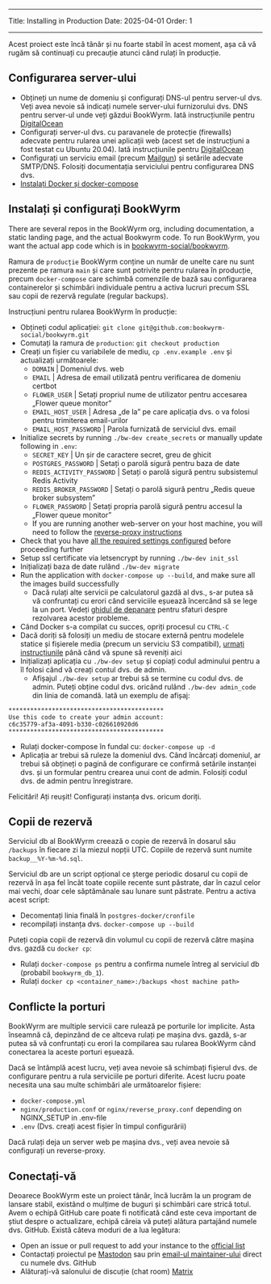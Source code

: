 - - -
Title: Installing in Production Date: 2025-04-01 Order: 1
- - -

Acest proiect este încă tânăr și nu foarte stabil în acest moment, așa că vă rugăm să continuați cu precauție atunci când rulați în producție.

## Configurarea server-ului
- Obțineți un nume de domeniu și configurați DNS-ul pentru server-ul dvs. Veți avea nevoie să indicați numele server-ului furnizorului dvs. DNS pentru server-ul unde veți găzdui BookWyrm. Iată instrucțiunile pentru [DigitalOcean](https://www.digitalocean.com/community/tutorials/how-to-point-to-digitalocean-nameservers-from-common-domain-registrars)
- Configurați server-ul dvs. cu paravanele de protecție (firewalls) adecvate pentru rularea unei aplicații web (acest set de instrucțiuni a fost testat cu Ubuntu 20.04). Iată instrucțiunile pentru [DigitalOcean](https://www.digitalocean.com/community/tutorials/initial-server-setup-with-ubuntu-20-04)
- Configurați un serviciu email (precum [Mailgun](https://documentation.mailgun.com/en/latest/quickstart.html)) și setările adecvate SMTP/DNS. Folosiți documentația serviciului pentru configurarea DNS dvs.
- [Instalați Docker și docker-compose](https://docs.docker.com/compose/install/)

## Instalați și configurați BookWyrm

There are several repos in the BookWyrm org, including documentation, a static landing page, and the actual Bookwyrm code. To run BookWyrm, you want the actual app code which is in [bookwyrm-social/bookwyrm](https://github.com/bookwyrm-social/bookwyrm).

Ramura de `producție` BookWyrm conține un număr de unelte care nu sunt prezente pe ramura `main` și care sunt potrivite pentru rularea în producție, precum `docker-compose` care schimbă comenzile de bază sau configurarea containerelor și schimbări individuale pentru a activa lucruri precum SSL sau copii de rezervă regulate (regular backups).

Instrucțiuni pentru rularea BookWyrm în producție:

- Obțineți codul aplicației: `git clone git@github.com:bookwyrm-social/bookwyrm.git`
- Comutați la ramura de `production`: `git checkout production`
- Creați un fișier cu variabilele de mediu, `cp .env.example .env` și actualizați următoarele:
    - `DOMAIN` | Domeniul dvs. web
    - `EMAIL` | Adresa de email utilizată pentru verificarea de domeniu certbot
    - `FLOWER_USER` | Setați propriul nume de utilizator pentru accesarea „Flower queue monitor”
    - `EMAIL_HOST_USER` | Adresa „de la” pe care aplicația dvs. o va folosi pentru trimiterea email-urilor
    - `EMAIL_HOST_PASSWORD` | Parola furnizată de serviciul dvs. email
- Initialize secrets by running `./bw-dev create_secrets` or manually update following in `.env`:
    - `SECRET_KEY` | Un șir de caractere secret, greu de ghicit
    - `POSTGRES_PASSWORD` | Setați o parolă sigură pentru baza de date
    - `REDIS_ACTIVITY_PASSWORD` | Setați o parolă sigură pentru subsistemul Redis Activity
    - `REDIS_BROKER_PASSWORD` | Setați o parolă sigură pentru „Redis queue broker subsystem”
    - `FLOWER_PASSWORD` | Setați propria parolă sigură pentru accesul la „Flower queue monitor”
    - If you are running another web-server on your host machine, you will need to follow the [reverse-proxy instructions](/reverse-proxy.html)
- Check that you have [all the required settings configured](/environment.html#required-environment-settings) before proceeding further
- Setup ssl certificate via letsencrypt by running `./bw-dev init_ssl`
- Inițializați baza de date rulând `./bw-dev migrate`
- Run the application with `docker-compose up --build`, and make sure all the images build successfully
    - Dacă rulați alte servicii pe calculatorul gazdă al dvs., s-ar putea să vă confruntați cu erori când serviciile eșuează încercând să se lege la un port. Vedeți [ghidul de depanare](#port_conflicts) pentru sfaturi despre rezolvarea acestor probleme.
- Când Docker s-a compilat cu succes, opriți procesul cu `CTRL-C`
- Dacă doriți să folosiți un mediu de stocare externă pentru modelele statice și fișierele media (precum un serviciu S3 compatibil), [urmați instrucțiunile](/external-storage.html) până când vă spune să reveniți aici
- Inițializați aplicația cu `./bw-dev setup` și copiați codul adminului pentru a îl folosi când vă creați contul dvs. de admin.
    - Afișajul `./bw-dev setup` ar trebui să se termine cu codul dvs. de admin. Puteți obține codul dvs. oricând rulând `./bw-dev admin_code` din linia de comandă. Iată un exemplu de afișaj:

``` { .sh }
*******************************************
Use this code to create your admin account:
c6c35779-af3a-4091-b330-c026610920d6
*******************************************
```

- Rulați docker-compose în fundal cu: `docker-compose up -d`
- Aplicația ar trebui să ruleze la domeniul dvs. Când încărcați domeniul, ar trebui să obțineți o pagină de configurare ce confirmă setările instanței dvs. și un formular pentru crearea unui cont de admin. Folosiți codul dvs. de admin pentru înregistrare.

Felicitări! Ați reușit! Configurați instanța dvs. oricum doriți.


## Copii de rezervă

Serviciul db al BookWyrm creează o copie de rezervă în dosarul său `/backups` în fiecare zi la miezul nopții UTC. Copiile de rezervă sunt numite `backup__%Y-%m-%d.sql`.

Serviciul db are un script opțional ce șterge periodic dosarul cu copii de rezervă în așa fel încât toate copiile recente sunt păstrate, dar în cazul celor mai vechi, doar cele săptămânale sau lunare sunt păstrate. Pentru a activa acest script:

- Decomentați linia finală în `postgres-docker/cronfile`
- recompilați instanța dvs. `docker-compose up --build`

Puteți copia copii de rezervă din volumul cu copii de rezervă către mașina dvs. gazdă cu `docker cp`:

- Rulați `docker-compose ps` pentru a confirma numele întreg al serviciul db (probabil `bookwyrm_db_1`).
- Rulați `docker cp <container_name>:/backups <host machine path>`

## Conflicte la porturi

BookWyrm are multiple servicii care rulează pe porturile lor implicite. Asta înseamnă că, depinzând de ce altceva rulați pe mașina dvs. gazdă, s-ar putea să vă confruntați cu erori la compilarea sau rularea BookWyrm când conectarea la aceste porturi eșuează.

Dacă se întâmplă acest lucru, veți avea nevoie să schimbați fișierul dvs. de configurare pentru a rula serviciile pe porturi diferite. Acest lucru poate necesita una sau multe schimbări ale următoarelor fișiere:

- `docker-compose.yml`
- `nginx/production.conf` or `nginx/reverse_proxy.conf` depending on NGINX_SETUP in .env-file
- `.env` (Dvs. creați acest fișier în timpul configurării)

Dacă rulați deja un server web pe mașina dvs., veți avea nevoie să configurați un reverse-proxy.

## Conectați-vă

Deoarece BookWyrm este un proiect tânăr, încă lucrăm la un program de lansare stabil, existând o mulțime de buguri și schimbări care strică totul. Avem o echipă GitHub care poate fi notificată când este ceva important de știut despre o actualizare, echipă căreia vă puteți alătura partajând numele dvs. GitHub. Există câteva moduri de a lua legătura:

 - Open an issue or pull request to add your instance to the [official list](https://joinbookwyrm.com/instances/)
 - Contactați proiectul pe [Mastodon](https://tech.lgbt/@bookwyrm) sau prin [email-ul maintainer-ului](mailto:mousereeve@riseup.net) direct cu numele dvs. GitHub
 - Alăturați-vă salonului de discuție (chat room) [Matrix](https://matrix.to/#/#bookwyrm:matrix.org)

